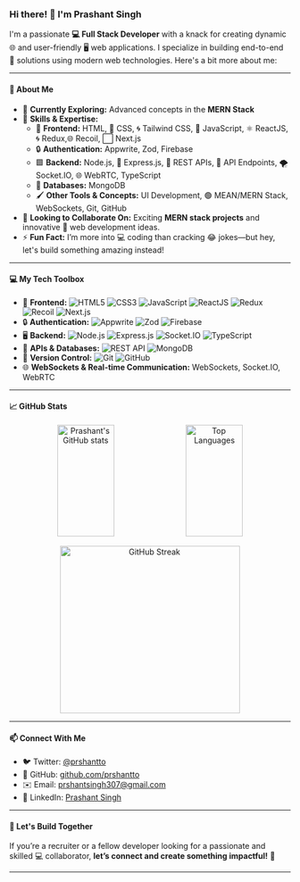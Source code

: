 ### Hi there! 👋 I'm Prashant Singh

I'm a passionate **💻 Full Stack Developer** with a knack for creating dynamic 🌐 and user-friendly 🖥️ web applications. I specialize in building end-to-end 🔄 solutions using modern web technologies. Here's a bit more about me:

---

#### 🌟 About Me  
- 🔭 **Currently Exploring:** Advanced concepts in the **MERN Stack**  
- 🌱 **Skills & Expertise:**  
  - 📝 **Frontend:** HTML, 🎨 CSS, 🌀 Tailwind CSS, 💛 JavaScript, ⚛️ ReactJS, 🌀 Redux,🌐 Recoil, ⬜ Next.js  
  - 🔒 **Authentication:** Appwrite, Zod, Firebase  
  - 🟩 **Backend:** Node.js, 🖤 Express.js, 🔗 REST APIs, 📡 API Endpoints, 🌪️ Socket.IO, 🌐 WebRTC, TypeScript  
  - 🍃 **Databases:** MongoDB  
  - 🖌️ **Other Tools & Concepts:** UI Development, 🟢 MEAN/MERN Stack, WebSockets, Git, GitHub  
- 💞️ **Looking to Collaborate On:** Exciting **MERN stack projects** and innovative 🌟 web development ideas.  
- ⚡ **Fun Fact:** I’m more into 💻 coding than cracking 😂 jokes—but hey, let's build something amazing instead!  

---

#### 💻 My Tech Toolbox  
- 📝 **Frontend:** ![HTML5](https://img.shields.io/badge/-HTML5-E34F26?logo=html5&logoColor=white&style=for-the-badge) ![CSS3](https://img.shields.io/badge/-CSS3-1572B6?logo=css3&logoColor=white&style=for-the-badge) ![JavaScript](https://img.shields.io/badge/-JavaScript-F7DF1E?logo=javascript&logoColor=black&style=for-the-badge) ![ReactJS](https://img.shields.io/badge/-ReactJS-61DAFB?logo=react&logoColor=black&style=for-the-badge) ![Redux](https://img.shields.io/badge/-Redux-764ABC?logo=redux&logoColor=white&style=for-the-badge) ![Recoil](https://img.shields.io/badge/-Recoil-0078D4?logo=recoil&logoColor=white&style=for-the-badge) ![Next.js](https://img.shields.io/badge/-Next.js-000000?logo=next.js&logoColor=white&style=for-the-badge)  
- 🔒 **Authentication:** ![Appwrite](https://img.shields.io/badge/-Appwrite-F02E65?logo=appwrite&logoColor=white&style=for-the-badge) ![Zod](https://img.shields.io/badge/-Zod-60c4af?logo=zod&logoColor=white&style=for-the-badge) ![Firebase](https://img.shields.io/badge/-Firebase-FFCA28?logo=firebase&logoColor=black&style=for-the-badge)  
- 🖥️ **Backend:** ![Node.js](https://img.shields.io/badge/-Node.js-339933?logo=node.js&logoColor=white&style=for-the-badge) ![Express.js](https://img.shields.io/badge/-Express.js-000000?logo=express&logoColor=white&style=for-the-badge) ![Socket.IO](https://img.shields.io/badge/-Socket.IO-010101?logo=socket.io&logoColor=white&style=for-the-badge) ![TypeScript](https://img.shields.io/badge/-TypeScript-3178C6?logo=typescript&logoColor=white&style=for-the-badge)  
- 📡 **APIs & Databases:** ![REST API](https://img.shields.io/badge/-REST%20API-0078D4?logo=api&logoColor=white&style=for-the-badge) ![MongoDB](https://img.shields.io/badge/-MongoDB-47A248?logo=mongodb&logoColor=white&style=for-the-badge)  
- 🔄 **Version Control:** ![Git](https://img.shields.io/badge/-Git-F05032?logo=git&logoColor=white&style=for-the-badge) ![GitHub](https://img.shields.io/badge/-GitHub-181717?logo=github&logoColor=white&style=for-the-badge)  
- 🌐 **WebSockets & Real-time Communication:** WebSockets, Socket.IO, WebRTC  

---

#### 📈 GitHub Stats
<p align="center">
  <img src="https://github-readme-stats.vercel.app/api?username=prshantto&show_icons=true&theme=radical" alt="Prashant's GitHub stats" width="45%" height="200" /> 
  <img src="https://github-readme-stats.vercel.app/api/top-langs/?username=prshantto&layout=compact&theme=radical" alt="Top Languages" width="45%" height="200" />
</p>
<p align="center">
  <img src="https://github-readme-streak-stats.herokuapp.com/?user=prshantto&theme=radical" alt="GitHub Streak" width="80%" height="300" />
</p>

---

#### 📫 Connect With Me  
- 🐦 Twitter: [@prshantto](https://twitter.com/prshantto)  
- 🐙 GitHub: [github.com/prshantto](https://github.com/prshantto)  
- ✉️ Email: [prshantsingh307@gmail.com](https://mail.google.com/mail/u/0/#inbox?compose=DmwnWstsCWNhLPSMLBSHMDQhrwDDMZQCMSfGWNnZrVmBjLQQqWvXQhhDMntBPMRmgPsBwdSkfkRb)
- 🔗 LinkedIn: [Prashant Singh](https://www.linkedin.com/in/prashant-singh-5a2b7128b/) 

---

#### 🚀 Let's Build Together  
If you’re a recruiter or a fellow developer looking for a passionate and skilled 💻 collaborator, **let’s connect and create something impactful!** 🌟  

---

<!---
prshantto/prshantto is a ✨ special ✨ repository because its `README.md` (this file) appears on your GitHub profile.
You can click the Preview link to take a look at your changes.
--->
